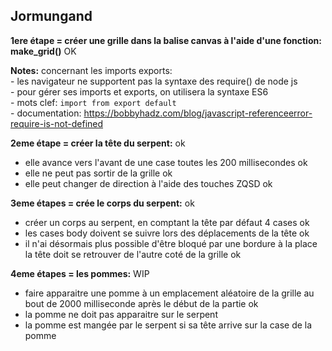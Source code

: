 ## Jormungand 

**1ere étape = créer une grille dans la balise canvas à l'aide d'une fonction: make_grid()** OK

**Notes:** concernant les imports exports:  
    - les navigateur ne supportent pas la syntaxe des require() de node js  
    - pour gérer ses imports et exports, on utilisera la syntaxe ES6   
    - mots clef: ``import from export default``  
    - documentation: https://bobbyhadz.com/blog/javascript-referenceerror-require-is-not-defined  

**2eme étape = créer la tête du serpent:** ok
- elle avance vers l'avant de une case toutes les 200 millisecondes ok
- elle ne peut pas sortir de la grille ok
- elle peut changer de direction à l'aide des touches ZQSD ok

**3eme étapes = crée le corps du serpent:** ok
- créer un corps au serpent, en comptant la tête par défaut 4 cases ok
- les cases body doivent se suivre lors des déplacements de la tête ok
- il n'ai désormais plus possible d'être bloqué par une bordure à la place la tête doit se retrouver de l'autre coté de la grille ok

**4eme étapes = les pommes:** WIP
- faire apparaitre une pomme à un emplacement aléatoire de la grille au bout de 2000 milliseconde après le début de la partie ok
- la pomme ne doit pas apparaitre sur le serpent
- la pomme est mangée par le serpent si sa tête arrive sur la case de la pomme